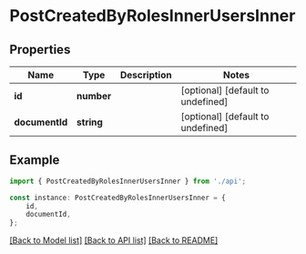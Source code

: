 # PostCreatedByRolesInnerUsersInner


## Properties

Name | Type | Description | Notes
------------ | ------------- | ------------- | -------------
**id** | **number** |  | [optional] [default to undefined]
**documentId** | **string** |  | [optional] [default to undefined]

## Example

```typescript
import { PostCreatedByRolesInnerUsersInner } from './api';

const instance: PostCreatedByRolesInnerUsersInner = {
    id,
    documentId,
};
```

[[Back to Model list]](../README.md#documentation-for-models) [[Back to API list]](../README.md#documentation-for-api-endpoints) [[Back to README]](../README.md)
